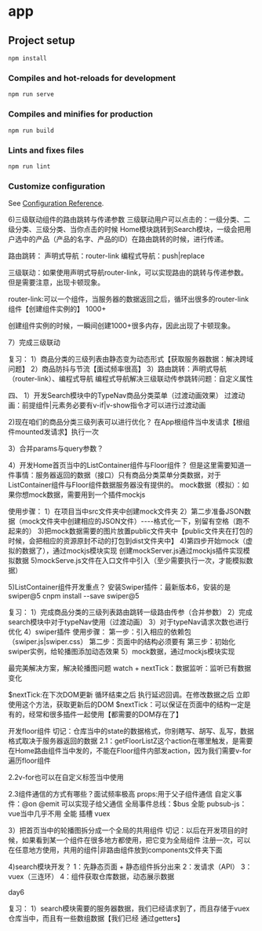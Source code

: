# app

## Project setup
```
npm install
```

### Compiles and hot-reloads for development
```
npm run serve
```

### Compiles and minifies for production
```
npm run build
```

### Lints and fixes files
```
npm run lint
```

### Customize configuration
See [Configuration Reference](https://cli.vuejs.org/config/).


6)三级联动组件的路由跳转与传递参数
三级联动用户可以点击的：一级分类、二级分类、三级分类、当你点击的时候
Home模块跳转到Search模块，一级会把用户选中的产品（产品的名字、产品的ID）在路由跳转的时候，进行传递。

路由跳转：
声明式导航：router-link
编程式导航：push|replace

三级联动：如果使用声明式导航router-link，可以实现路由的跳转与传递参数。
但是需要注意，出现卡顿现象。

router-link:可以一个组件，当服务器的数据返回之后，循环出很多的router-link组件【创建组件实例的】 1000+

创建组件实例的时候，一瞬间创建1000+很多内存，因此出现了卡顿现象。

7）完成三级联动



复习：
1）商品分类的三级列表由静态变为动态形式【获取服务器数据：解决跨域问题】
2）商品防抖与节流【面试频率很高】
3）路由跳转：声明式导航（router-link）、编程式导航
编程式导航解决三级联动传参跳转问题：自定义属性



四、
1）开发Search模块中的TypeNav商品分类菜单（过渡动画效果）
过渡动画：前提组件|元素务必要有v-if|v-show指令才可以进行过渡动画

2)现在咱们的商品分类三级列表可以进行优化？
在App根组件当中发请求【根组件mounted发请求】执行一次

3）合并params与query参数？

4）开发Home首页当中的ListContainer组件与Floor组件？
但是这里需要知道一件事情：服务器返回的数据（接口）只有商品分类菜单分类数据，对于ListContainer组件与Floor组件数据服务器没有提供的。
mock数据（模拟）：如果你想mock数据，需要用到一个插件mockjs

使用步骤：
1）在项目当中src文件夹中创建mock文件夹
2）第二步准备JSON数据（mock文件夹中创建相应的JSON文件）----格式化一下，别留有空格（跑不起来的）
3)把mock数据需要的图片放置public文件夹中【public文件夹在打包的时候，会把相应的资源原封不动的打包到dist文件夹中】
4)第四步开始mock（虚拟的数据了），通过mockjs模块实现
创建mockServer.js通过mockjs插件实现模拟数据
5)mockServe.js文件在入口文件中引入（至少需要执行一次，才能模拟数据）

5)ListContainer组件开发重点？
安装Swiper插件：最新版本6，安装的是swiper@5
cnpm install --save swiper@5


复习：
1）完成商品分类的三级列表路由跳转一级路由传参（合并参数）
2）完成search模块中对于typeNav使用（过渡动画）
3）对于typeNav请求次数也进行优化
4）swiper插件
使用步骤：
第一步：引入相应的依赖包（swiper.js|swiper.css）
第二步：页面中的结构必须要有
第三步：初始化swiper实例，给轮播图添加动态效果
5）mock数据，通过mockjs模块实现



最完美解决方案，解决轮播图问题
watch + nextTick：数据监听：监听已有数据变化

$nextTick:在下次DOM更新 循环结束之后 执行延迟回调。在修改数据之后 立即使用这个方法，获取更新后的DOM
$nextTick：可以保证在页面中的结构一定是有的，经常和很多插件一起使用【都需要的DOM存在了】

开发floor组件
切记：仓库当中的state的数据格式，你别瞎写、胡写、乱写，数据格式取决于服务器返回的数据
2.1：getFloorListZ这个action在哪里触发，是需要在Home路由组件当中发的，不能在Floor组件内部发action，因为我们需要v-for遍历floor组件

2.2v-for也可以在自定义标签当中使用

2.3组件通信的方式有哪些？面试频率极高
props:用于父子组件通信
自定义事件：@on @emit 可以实现子给父通信
全局事件总线：$bus 全能
pubsub-js：vue当中几乎不用  全能
插槽
vuex

3）把首页当中的轮播图拆分成一个全局的共用组件
切记：以后在开发项目的时候，如果看到某一个组件在很多地方都使用，把它变为全局组件
注册一次，可以在任意地方使用，共用的组件|非路由组件放到components文件夹下面

4)search模块开发？
1：先静态页面 + 静态组件拆分出来
2：发请求（API）
3：vuex（三连环）
4：组件获取仓库数据，动态展示数据

day6

复习：
1）search模块需要的服务器数据，我们已经请求到了，而且存储于vuex仓库当中，而且有一些数组数据【我们已经 通过getters】